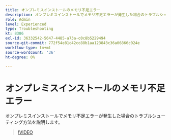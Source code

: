 ```yaml
---
title: オンプレミスインストールのメモリ不足エラー
description: オンプレミスインストールでメモリ不足エラーが発生した場合のトラブルシューティング方法を説明します。
role: Admin
level: Experienced
type: Troubleshooting
kt: 8386
exl-id: 36332542-5647-4485-a73a-c0c8b5229494
source-git-commit: 772f54e81c42cc88b1aa123843c36a06866c024e
workflow-type: tm+mt
source-wordcount: '36'
ht-degree: 0%

---
```


# オンプレミスインストールのメモリ不足エラー

オンプレミスインストールでメモリ不足エラーが発生した場合のトラブルシューティング方法を説明します。

>[!VIDEO](https://video.tv.adobe.com/v/335891?quality=12)

